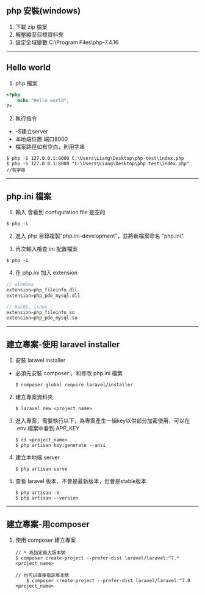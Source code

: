 ## php 安裝(windows)
1. 下載 zip 檔案
2. 解壓縮至目標資料夾
3. 設定全域變數 C:\Program Files\php-7.4.16

<hr>

## Hello world
1. php 檔案

```php
<?php
    echo "Hello world";
?>
```

2. 執行指令
* -S建立server
* 本地端位置 端口8000
* 檔案路徑如有空白，則用字串
```
$ php -S 127.0.0.1:8000 C:\Users\Liang\Desktop\php-test\index.php
$ php -S 127.0.0.1:8000 "C:\Users\Liang\Desktop\php test\index.php"		//有字串
```

<hr>

## php.ini 檔案
1. 輸入 會看到 configutation file 是空的
```
$ php -i
```

2. 進入 php 目錄複製"php.ini-development"，並將新檔案命名 "php.ini"

3. 再次輸入檢查 ini 配置檔案
```
$ php -i
```
4. 在 php.ini 加入 extension
```h
// windows
extension=php_fileinfo.dll
extension=php_pdo_mysql.dll

// macOS, linux
extension=php_fileinfo.so
extension=php_pdo_mysql.so
```

<hr>


## 建立專案-使用 laravel installer
1. 安裝 laravel installer
* 必須先安裝 composer ，和修改 php.ini 檔案  

    ```
    $ composer global require laravel/installer
    ```


2. 建立專案資料夾

    ```
    $ laravel new <project_name>
    ```

3. 進入專案，需要執行以下，為專案產生一組key以供部分加密使用，可以在 .env 檔案中看到 APP_KEY

    ```
    $ cd <project_name>
    $ php artisan key:generate --ansi
    ```

4. 建立本地端 server
    ```
    $ php artisan serve
    ```

5. 查看 laravel 版本，不會是最新版本，但會是stable版本
    ```
    $ php artisan -V
    $ php artisan --version
    ```

<hr>

## 建立專案-用composer
1. 使用 composer 建立專案
    ```
    // * 為指定最大版本號
    $ composer create-project --prefer-dist laravel/laravel:^7.* <project_name>

    // 也可以直接指定版本號
        $ composer create-project --prefer-dist laravel/laravel:^7.0 <project_name>
    ```